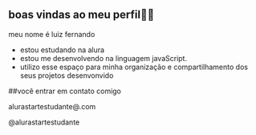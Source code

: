 ## boas vindas ao meu perfil💙💙

meu nome é luiz fernando

- estou estudando na alura 
- estou me desenvolvendo na linguagem javaScript.
- utilizo esse espaço para minha organização e compartilhamento dos seus projetos desenvonvido 

##você entrar em contato comigo 

alurastartestudante@.com

@alurastartestudante
